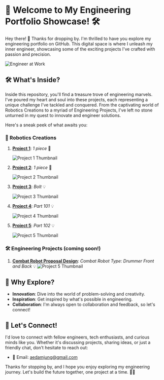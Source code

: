 # 🚀 Welcome to My Engineering Portfolio Showcase! 🛠️

Hey there! 👋 Thanks for dropping by. I'm thrilled to have you explore my engineering portfolio on GitHub. This digital space is where I unleash my inner engineer, showcasing some of the exciting projects I've crafted with passion and precision.

![Engineer at Work](https://media3.giphy.com/media/v1.Y2lkPTc5MGI3NjExZ2h5aGc3bTFzbXN6ZHR4M3c4M3JqYjN6YWcxZWh1ZWtscjViYnd2ZCZlcD12MV9pbnRlcm5hbF9naWZfYnlfaWQmY3Q9Zw/xTiTnHvXHHxOTcdmxO/giphy.gif)

## 🛠️ What's Inside?

Inside this repository, you'll find a treasure trove of engineering marvels. I've poured my heart and soul into these projects, each representing a unique challenge I've tackled and conquered. From the captivating world of Robotics Creations to a myriad of Engineering Projects, I've left no stone unturned in my quest to innovate and engineer solutions.

Here's a sneak peek of what awaits you:

### 🤖 Robotics Creations

1. **[Project 1](https://github.com/Jung028/Engineering-Portfolio/tree/main/Exercise%2001)**: *1 piece* 🚀
   
   ![Project 1 Thumbnail](https://github.com/Jung028/Engineering-Portfolio/blob/main/Exercise%2001/3D%20View%2001.png?raw=true)

2. **[Project 2](https://github.com/Jung028/Engineering-Portfolio/blob/main/Exercise%2002/3D%20Image%2002.png)**: *1 piece* 🌟

   ![Project 2 Thumbnail](https://github.com/Jung028/Engineering-Portfolio/blob/main/Exercise%2002/3D%20Image%2002.png?raw=true)

3. **[Project 3]([link](https://github.com/Jung028/Engineering-Portfolio/blob/main/Exercise%2003/bolt%20engineering%20drawing.png))**: *Bolt* 💡

   ![Project 3 Thumbnail](https://github.com/Jung028/Engineering-Portfolio/blob/main/Exercise%2003/bolt.png?raw=true)


4. **[Project 4]([link](https://github.com/Jung028/Engineering-Portfolio/blob/main/Exercise%2004/Drawing%201%20(1).png))**: *Part 101* 💡

   ![Project 4 Thumbnail](https://github.com/Jung028/Engineering-Portfolio/blob/main/Exercise%2004/part101.png)

5. **[Project 5]([link](https://github.com/Jung028/Engineering-Portfolio/blob/main/Exercise%2005/Part%20102.png))**: *Part 102* 💡

   ![Project 5 Thumbnail](https://github.com/Jung028/Engineering-Portfolio/blob/main/Exercise%2005/Image%20Part%20102.png?raw=true)

   

### 🛠️ Engineering Projects (coming soon!)

1. **[Combat Robot Proposal Design]([link](https://github.com/Jung028/Engineering-Portfolio/blob/main/Combat-Robot/images/Robot.png))**: *Combat Robot Type: Drummer Front and Back* 💡
   ![Project 5 Thumbnail]([https://github.com/Jung028/Engineering-Portfolio/blob/main/Exercise%2005/Image%20Part%20102.png?raw=true](https://github.com/Jung028/Engineering-Portfolio/blob/main/Combat-Robot/images/Robot.png))

## 🌟 Why Explore?

- **Innovation**: Dive into the world of problem-solving and creativity.
- **Inspiration**: Get inspired by what's possible in engineering.
- **Collaboration**: I'm always open to collaboration and feedback, so let's connect!

## 🤝 Let's Connect!

I'd love to connect with fellow engineers, tech enthusiasts, and curious minds like you. Whether it's discussing projects, sharing ideas, or just a friendly chat, don't hesitate to reach out:

- 📧 Email: [aedamjung@gmail.com](mailto:aedamjung@gmail.com)

Thanks for stopping by, and I hope you enjoy exploring my engineering journey. Let's build the future together, one project at a time. 🌆🌟
